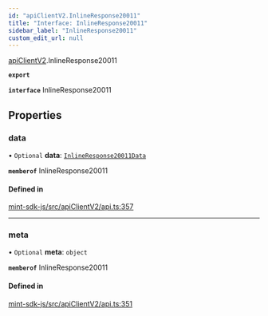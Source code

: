 ```yaml
---
id: "apiClientV2.InlineResponse20011"
title: "Interface: InlineResponse20011"
sidebar_label: "InlineResponse20011"
custom_edit_url: null
---
```


[apiClientV2](../modules/apiClientV2).InlineResponse20011

**`export`**

**`interface`** InlineResponse20011

## Properties

### data

• `Optional` **data**: [`InlineResponse20011Data`](apiClientV2.InlineResponse20011Data)

**`memberof`** InlineResponse20011

#### Defined in

[mint-sdk-js/src/apiClientV2/api.ts:357](https://github.com/KyuzanInc/mint-sdk-js/blob/d2ac52e/src/apiClientV2/api.ts#L357)

___

### meta

• `Optional` **meta**: `object`

**`memberof`** InlineResponse20011

#### Defined in

[mint-sdk-js/src/apiClientV2/api.ts:351](https://github.com/KyuzanInc/mint-sdk-js/blob/d2ac52e/src/apiClientV2/api.ts#L351)
